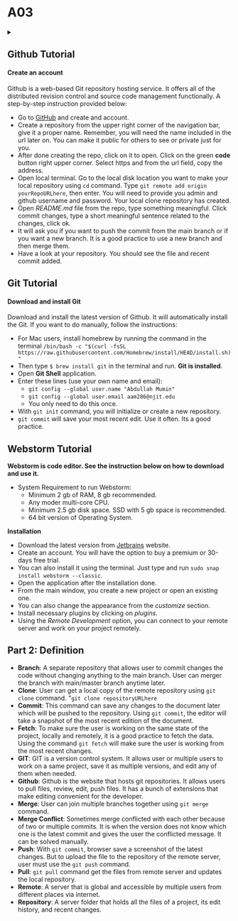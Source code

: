 # A03
<details>
<summary></summary>
This repository is for IS117 002.
Abdullah Mumin
UCID: aam286 

</details>

## Github Tutorial

#### Create  an account
Github is a web-based Git repository hosting service. It offers all of the distributed revision control and source code management functionally.
A step-by-step instruction provided below:
<br>
* Go to [GitHub](http://github.com) and create and account.
* Create a repository from the upper right corner of the navigation bar, give it a proper name. Remember, you will need the name included in the url later on. You can make it public for others to see or private just for you.
* After done creating the repo, click on it to open. Click on the green **code** button right upper corner. Select https and from the url field, copy the address.
* Open local terminal. Go to the local disk location you want to make your local repository using `cd` command. Type `git remote add origin yourRepoURLhere`, then enter. You will need to provide you admin and github username and password. Your local clone repository has created.
* Open *README.md* file from the repo, type something meaningful. Click commit changes, type a short meaningful sentence related to the changes, click ok. 
* It will ask you if you want to push the commit from the main branch or if you want a new branch. It is a good practice to use a new branch and then merge them.
* Have a look at your repository. You should see the file and recent commit added. 




## Git Tutorial

#### Download and install Git
  Download and install the latest version of Github. It will automatically install the Git. If you want to do manually, follow the instructions:
* For Mac users, install homebrew by running the command in the terminal `/bin/bash -c "$(curl -fsSL https://raw.githubusercontent.com/Homebrew/install/HEAD/install.sh)"`
* Then type `$ brew install git` in the terminal and run.
**Git is installed**.
* Open **Git Shell** application.
* Enter these lines (use your own name and email):
  * `git config --global user.name "Abdullah Mumin"`
  * `git config --global user.email aam286@njit.edu`
  * You only need to do this once.
* With `git init` command, you will initialize or create a new repository. 
* `git commit` will save your most recent edit. Use it often. Its a good practice.








## Webstorm Tutorial

**Webstorm is code editor. See the instruction below on how to download and use it.**

* System Requirement to run Webstorm:
  * Minimum 2 gb of RAM, 8 gb recommended.
  * Any moder multi-core CPU.
  * Minimum 2.5 gb disk space. SSD with 5 gb space is recommended.
  * 64 bit version of Operating System.

**Installation**
* Download the latest version from [Jetbrains](https://jetbrains.com/webstorm/download/#section=mac) website.
* Create an account. You will have the option to buy a premium or 30-days free trial.
* You can also install it using the terminal. Just type and run `sudo snap install webstorm --classic`.
* Open the application after the installation done. 
* From the main window, you create a new project or open an existing one.
* You can also change the appearance from the *customize* section.
* Install necessary plugins by clicking on *plugins*.
* Using the *Remote Development* option, you can connect to your remote server and work on your project remotely.









## Part 2: Definition

* **Branch**: A separate repository that allows user to commit changes the code without changing anything to the main branch. User can merger the branch with main/master branch anytime later.
* **Clone**: User can get a local copy of the remote repository using `git clone` command. "`git clone repositoryURLhere`
* **Commit**: This command can save any changes to the document later which will be pushed to the repository. Using `git commit`, the editor will take a snapshot of the most recent edition of the document.
* **Fetch**: To make sure the user is working on the same state of the project, locally and remotely, it is a good practice to fetch the data. Using the command `git fetch` will make sure the user is working from the most recent changes.
* **GIT**: GIT is a version control system. It allows user or multiple users to work on a same project, save it as multiple versions, and edit any of them when needed. 
* **Github**: Github is the website that hosts git repositories. It allows users to pull files, review, edit, push files. It has a bunch of extensions that make editing convenient for the developer.
* **Merge**: User can join multiple branches together using `git merge` command. 
* **Merge Conflict**: Sometimes merge conflicted with each other because of two or multiple commits. It is when the version does not know which one is the latest commit and gives the user the conflicted message. It can be solved manually.
* **Push**: With `git commit`, browser save a screenshot of the latest changes. But to upload the file to the repository of the remote server, user must use the `git push` command.
* **Pull**: `git pull` command get the files from remote server and updates the local repository.
* **Remote**: A server that is global and accessible by multiple users from different places via internet.
* **Repository**: A server folder that holds all the files of a project, its edit history, and recent changes.

